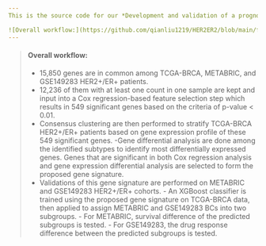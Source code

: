 ```yaml
---
This is the source code for our *Development and validation of a prognostic 15-gene signature for stratifying HER2+/ER+ breast cancer* paper.

![Overall workflow:](https://github.com/qianliu1219/HER2ER2/blob/main/fig/1.png "Title")
---
```


> #### **Overall workflow:** 
> - 15,850 genes are in common among TCGA-BRCA, METABRIC, and GSE149283 HER2+/ER+ patients.  
> - 12,236 of them with at least one count in one sample are kept and input into a Cox regression-based feature selection step which results in 549 significant genes based on the criteria of p-value < 0.01. 
> - Consensus clustering are then performed to stratify TCGA-BRCA HER2+/ER+ patients based on gene expression profile of these 549 significant genes. 
> -Gene differential analysis are done among the identified subtypes to identify most differentially expressed genes. 
Genes that are significant in both Cox regression analysis and gene expression differential analysis are selected to form the proposed gene signature. 
> - Validations of this gene signature are performed on METABRIC and GSE149283 HER2+/ER+ cohorts. 
    - An XGBoost classifier is trained using the proposed gene signature on TCGA-BRCA data, then applied to assign METABRIC and GSE149283 BCs into two subgroups. 
    - For METABRIC, survival difference of the predicted subgroups is tested. 
    - For GSE149283, the drug response difference between the predicted subgroups is tested. 

